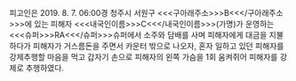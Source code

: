 피고인은 2019. 8. 7. 06:00경 청주시 서원구 <<<구아래주소>>>B<<</구아래주소>>>에 있는 피해자 <<<내국인이름>>>C<<</내국인이름>>>(가명)가 운영하는 <<<슈퍼>>>RA<<</슈퍼>>>슈퍼에서 소주와 담배를 사며 피해자에게 대금을 지불하다가 피해자가 거스름돈을 주면서 카운터 밖으로 나오자, 혼자 일하고 있던 피해자를 강제추행할 마음을 먹고 갑자기 손으로 피해자의 왼쪽 가슴을 1회 움켜쥐어 피해자를 강제로 추행하였다.